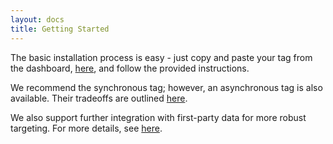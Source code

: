 ```yaml
---
layout: docs
title: Getting Started
---
```


The basic installation process is easy - just copy and paste your tag from the
dashboard,
[here](http://dashboard.predictiveedge.com/app/settings/integration), and
follow the provided instructions.

We recommend the synchronous tag; however, an asynchronous tag is also
available. Their tradeoffs are outlined [here](/docs/installation/tag).

We also support further integration with first-party data for more robust
targeting. For more details, see [here](/docs/datatracking).

